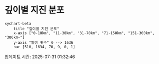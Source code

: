 # 깊이별 지진 분포

```mermaid
xychart-beta
    title "깊이별 지진 분포"
    x-axis ["0-10km", "11-30km", "31-70km", "71-150km", "151-300km", "300km+"]
    y-axis "발생 횟수" 0 --> 1636
    bar [510, 1634, 70, 9, 0, 1]
```

업데이트 시간: 2025-07-31 01:32:46
